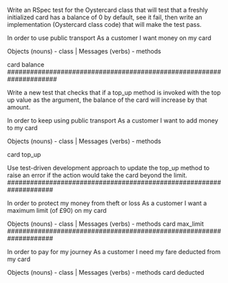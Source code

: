 Write an RSpec test for the Oystercard class that will test that a
freshly initialized card has a balance of 0 by default, see it fail,
then write an implementation
(Oystercard class code) that will make the test pass.


In order to use public transport
As a customer
I want money on my card

Objects	(nouns) - class	|  Messages (verbs) - methods

card                       balance
#####################################################################

Write a new test that checks that if a top_up method is invoked with
the top up value as the argument, the balance of the card
will increase by that amount.

In order to keep using public transport
As a customer
I want to add money to my card

Objects	(nouns) - class	|  Messages (verbs) - methods

card                       top_up

Use test-driven development approach to update the
top_up method to raise an error if the action would
take the card beyond the limit.
####################################################################

In order to protect my money from theft or loss
As a customer
I want a maximum limit (of £90) on my card

Objects	(nouns) - class	|  Messages (verbs) - methods
card                       max_limit
####################################################################

In order to pay for my journey
As a customer
I need my fare deducted from my card

Objects	(nouns) - class	|  Messages (verbs) - methods
card                        deducted
